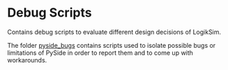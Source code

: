 Debug Scripts
=============

Contains debug scripts to evaluate different design decisions of LogikSim.

The folder [pyside_bugs](pyside_bugs) contains scripts used to isolate possible bugs
or limitations of PySide in order to report them and to come up with
workarounds.